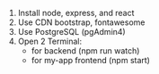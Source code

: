 1. Install node, express, and react
2. Use CDN bootstrap, fontawesome
3. Use PostgreSQL (pgAdmin4)
4. Open 2 Terminal:
   - for backend (npm run watch)
   - for my-app frontend (npm start)

